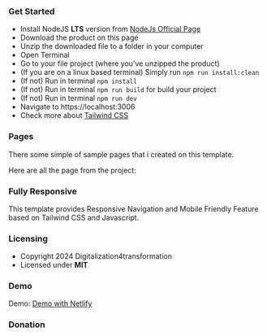 
### Get Started

- Install NodeJS **LTS** version from <a href="https://nodejs.org/en/">NodeJs Official Page</a>
- Download the product on this page
- Unzip the downloaded file to a folder in your computer
- Open Terminal
- Go to your file project (where you’ve unzipped the product)
- (If you are on a linux based terminal) Simply run `npm run install:clean`
- (If not) Run in terminal `npm install`
- (If not) Run in terminal `npm run build` for build your project
- (If not) Run in terminal `npm run dev`
- Navigate to https://localhost:3006
- Check more about [Tailwind CSS](https://tailwindcss.com/)

### Pages

There some simple of sample pages that i created on this template.

Here are all the page from the project:


### Fully Responsive

This template provides Responsive Navigation and Mobile Friendly Feature based on Tailwind CSS and Javascript.

### Licensing

- Copyright 2024 Digitalization4transformation
- Licensed under **MIT**

### Demo

Demo: <a href="https://thriving-kataifi-7c5d45.netlify.app/">Demo with Netlify</a>

### Donation

